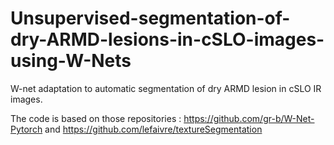 # Unsupervised-segmentation-of-dry-ARMD-lesions-in-cSLO-images-using-W-Nets



W-net adaptation to automatic segmentation of dry ARMD lesion in cSLO IR images.

The code is based on those repositories : https://github.com/gr-b/W-Net-Pytorch and https://github.com/lefaivre/textureSegmentation
